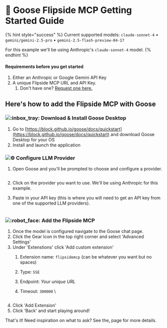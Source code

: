 # 🪿 Goose Flipside MCP Getting Started Guide

{% hint style="success" %}
Current supported models:  `claude-sonnet-4` • `gemini/gemini-2.5-pro` • `gemini-2.5-flash-preview-04-17`&#x20;

For this example we'll be using Anthropic's `claude-sonnet-4` model.&#x20;
{% endhint %}

#### Requirements before you get started

1. Either an Anthropic or Google Gemini API Key
2. A unique Flipside MCP URL and API Key.
   1. Don't have one? [Request one here.](https://flipsidecrypto.xyz/fc/flipside-mcp-interest)

## Here's how to add the Flipside MCP with Goose

### ![:inbox\_tray:](https://a.slack-edge.com/production-standard-emoji-assets/14.0/apple-medium/1f4e5.png) Download & Install Goose Desktop

1. Go to [https://block.github.io/goose/docs/quickstart](https://block.github.io/goose/docs/quickstart) and download Goose Desktop for your OS
2. Install and launch the application

### ![:gear:](https://a.slack-edge.com/production-standard-emoji-assets/14.0/apple-medium/2699-fe0f.png) Configure LLM Provider

1.  Open Goose and you'll be prompted to choose and configure a provider. \
    &#x20;

    <figure><img src="../../.gitbook/assets/Screenshot 2025-06-23 at 2.44.02 PM.png" alt=""><figcaption></figcaption></figure>
2. Click on the provider you want to use. We'll be using Anthropic for this example.
3. Paste in your API key (this is where you will need to get an API key from one of the supported LLM providers).

<figure><img src="../../.gitbook/assets/Screenshot 2025-06-23 at 2.41.37 PM.png" alt=""><figcaption></figcaption></figure>

### ![:robot\_face:](https://a.slack-edge.com/production-standard-emoji-assets/14.0/apple-medium/1f916.png) Add the Flipside MCP

1. Once the model is configured navigate to the Goose chat page.&#x20;
2. Click the Gear Icon in the top right corner and select 'Advanced Settings'
3. Under 'Extenstions' click 'Add custom extension'
   1. Extension name: `flipsidemcp` (can be whatever you want but no spaces)
   2. Type: `SSE`
   3. Endpoint: _Your unique URL_
   4.  Timeout: `300000` \


       <figure><img src="../../.gitbook/assets/Screenshot 2025-06-23 at 3.07.15 PM.png" alt=""><figcaption></figcaption></figure>
4. Click 'Add Extension'
5. Click 'Back' and start playing around!&#x20;

That's it! Need inspiration on what to ask? See the[.](./ "mention") page for more details.
